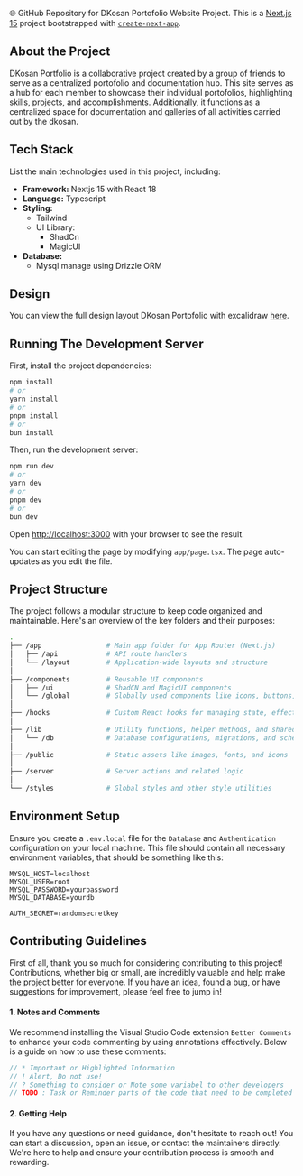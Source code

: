 🌐 GitHub Repository for DKosan Portofolio Website Project. This is a [Next.js 15](https://nextjs.org/) project bootstrapped with [`create-next-app`](https://github.com/vercel/next.js/tree/canary/packages/create-next-app).

## About the Project

DKosan Portfolio is a collaborative project created by a group of friends to serve as a centralized portofolio and documentation hub. This site serves as a hub for each member to showcase their individual portofolios, highlighting skills, projects, and accomplishments. Additionally, it functions as a centralized space for documentation and galleries of all activities carried out by the dkosan.

## Tech Stack

List the main technologies used in this project, including:

- **Framework:** Nextjs 15 with React 18
- **Language:** Typescript
- **Styling:**
  - Tailwind
  - UI Library:
    - ShadCn
    - MagicUI
- **Database:**
  - Mysql manage using Drizzle ORM

## Design

You can view the full design layout DKosan Portofolio with excalidraw [here](https://excalidraw.com/#room=d01ee14ee6d3dfcaa9fe,Nnp33P_s9TemA-8iMXlFxA).

## Running The Development Server

First, install the project dependencies:

```bash
npm install
# or
yarn install
# or
pnpm install
# or
bun install
```

Then, run the development server:

```bash
npm run dev
# or
yarn dev
# or
pnpm dev
# or
bun dev
```

Open [http://localhost:3000](http://localhost:3000) with your browser to see the result.

You can start editing the page by modifying `app/page.tsx`. The page auto-updates as you edit the file.

## Project Structure

The project follows a modular structure to keep code organized and maintainable. Here's an overview of the key folders and their purposes:

```bash
.
├── /app                # Main app folder for App Router (Next.js)
│   ├── /api            # API route handlers
│   └── /layout         # Application-wide layouts and structure
│
├── /components         # Reusable UI components
│   ├── /ui             # ShadCN and MagicUI components
│   └── /global         # Globally used components like icons, buttons, etc.
│
├── /hooks              # Custom React hooks for managing state, effects, etc.
│
├── /lib                # Utility functions, helper methods, and shared configurations
│   └── /db             # Database configurations, migrations, and schema using Drizzle ORM
│
├── /public             # Static assets like images, fonts, and icons
│
├── /server             # Server actions and related logic
│
└── /styles             # Global styles and other style utilities
```

## Environment Setup

Ensure you create a `.env.local` file for the `Database` and `Authentication` configuration on your local machine. This file should contain all necessary environment variables, that should be something like this:

```.env.local
MYSQL_HOST=localhost
MYSQL_USER=root
MYSQL_PASSWORD=yourpassword
MYSQL_DATABASE=yourdb

AUTH_SECRET=randomsecretkey
```

## Contributing Guidelines

First of all, thank you so much for considering contributing to this project! Contributions, whether big or small, are incredibly valuable and help make the project better for everyone.
If you have an idea, found a bug, or have suggestions for improvement, please feel free to jump in!

#### 1. Notes and Comments

We recommend installing the Visual Studio Code extension `Better Comments` to enhance your code commenting by using annotations effectively.
Below is a guide on how to use these comments:

```typescript
// * Important or Highlighted Information
// ! Alert, Do not use!
// ? Something to consider or Note some variabel to other developers
// TODO : Task or Reminder parts of the code that need to be completed later.
```

#### 2. Getting Help

If you have any questions or need guidance, don't hesitate to reach out! You can start a discussion, open an issue, or contact the maintainers directly. We're here to help and ensure your contribution process is smooth and rewarding.
